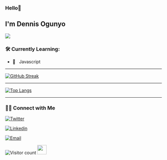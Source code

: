 ### Hello👋 <h2> I'm Dennis Ogunyo </h2>

<p>
  <a href="https://github.com/DenverCoder1/readme-typing-svg"><img src="https://readme-typing-svg.herokuapp.com?lines=Software+Developer;Always%20learning%20new%20things&center=true&width=500&height=50"></a>
</p>

<h3>🛠 Currently Learning:</h3>

- 🔧 &nbsp; Javascript

<hr>

[![GitHub Streak](http://github-readme-streak-stats.herokuapp.com?user=doguny0&count_private=true&theme=github-dark-blue&date_format=M%20j%5B%2C%20Y%5D)](https://git.io/streak-stats)

<hr>

[![Top Langs](https://github-readme-stats.vercel.app/api/top-langs/?username=doguny0&countprivate=true&layout=compact&langs_count=10&hide=html)](https://github.com/doguny0/github-readme-stats)

<hr>

<!-- <a href="https://github.com/doguny0/github-readme-stats"><img alt="Ogunyo Top Languages" src="https://github-readme-stats.vercel.app/api/top-langs/?username=doguny0&hide=html&langs_count=10&count_private=true&theme=github_dark_blue" /></a>
 
<hr>
 -->


<h3> 🤝🏻 Connect with Me </h3>
<p align="center">

<a href="https://x.com/nikokadi_"><img alt="Twitter" src="https://img.shields.io/twitter/follow/nikokadi_?style=social"></a>

<a href="https://www.linkedin.com/in/dennis-ogunyo-13230631b/"><img alt="Linkedin" src="https://img.shields.io/badge/Linkedin-dennisogunyo-black?style=flat-square&logo=linkedin"></a>

<a href="mailto:denogunyo@gmail.com"><img alt="Email" src="https://img.shields.io/badge/Email-dennis.ogunyo@gmail.com-blue?style=flat-square&logo=gmail"></a>

![Visitor count](https://visitor-badge.laobi.icu/badge?page_id=doguny0.doguny0)   <img src="https://media.giphy.com/media/dxn6fRlTIShoeBr69N/giphy.gif" width="30">

</p>
